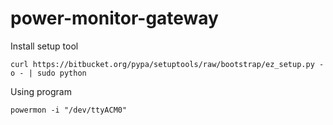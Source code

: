 power-monitor-gateway
=====================

Install setup tool

    curl https://bitbucket.org/pypa/setuptools/raw/bootstrap/ez_setup.py -o - | sudo python

Using program

    powermon -i "/dev/ttyACM0"
